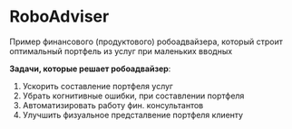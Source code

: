 # RoboAdviser
Пример финансового (продуктового) робоадвайзера, который строит оптимальный портфель из услуг при маленьких вводных

**Задачи, которые решает робоадвайзер**:
1) Ускорить составление портфеля услуг
2) Убрать когнитивные ошибки, при составлении портфеля
3) Автоматизировать работу фин. консультантов
4) Улучшить физуальное предсталвение портфеля клиенту


